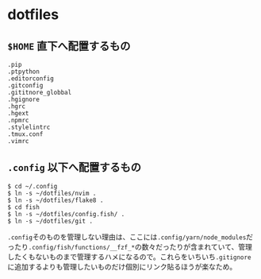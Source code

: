 # dotfiles

## `$HOME` 直下へ配置するもの

```
.pip
.ptpython
.editorconfig
.gitconfig
.gititnore_globbal
.hgignore
.hgrc
.hgext
.npmrc
.stylelintrc
.tmux.conf
.vimrc
```

## `.config` 以下へ配置するもの

```
$ cd ~/.config
$ ln -s ~/dotfiles/nvim .
$ ln -s ~/dotfiles/flake8 .
$ cd fish
$ ln -s ~/dotfiles/config.fish/ .
$ ln -s ~/dotfiles/git .
```

`.config`そのものを管理しない理由は、ここには`.config/yarn/node_modules`だったり`.config/fish/functions/__fzf_*`の数々だったりが含まれていて、管理したくもないものまで管理するハメになるので。これらをいちいち`.gitignore`に追加するよりも管理したいものだけ個別にリンク貼るほうが楽なため。
